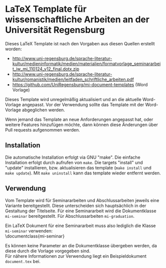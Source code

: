 # LaTeX Template für wissenschaftliche Arbeiten an der Universität Regensburg

Dieses LaTeX Template ist nach den Vorgaben aus diesen Quellen erstellt worden:    
- http://www.uni-regensburg.de/sprache-literatur-kultur/medieninformatik/medien/materialien/formatvorlage_seminararbeit_iw_mi_110124_v12_final.dotx.zip    
- http://www.uni-regensburg.de/sprache-literatur-kultur/romanistik/medien/leitfaden_schriftliche_arbeiten.pdf
- https://github.com/UniRegensburg/mi-document-templates (Word Vorlage)

Dieses Template wird unregelmäßig aktualisiert und an die aktuelle Word-Vorlage angepasst. Vor der Verwendung sollte das Template mit der Word-Vorlage abgeglichen werden.

Wenn jemand das Template an neue Anforderungen angepasst hat, oder weitere Features hinzufügen möchte, dann können diese Änderungen über Pull requests aufgenommen werden.

## Installation
Die automatische Installation erfolgt via GNU "make". Die einfache Installation erfolgt durch aufrufen von ```make```. Die targets "install" und "update" installieren, bzw. aktualisieren das template (```make install``` und ```make update```). Mit ```make uninstall``` kann das template wieder entfernt werden.

## Verwendung
Vom Template wird für Seminararbeiten und Abschlussarbeiten jeweils eine Variante bereitgestellt. Diese unterscheiden sich hauptsächlich in der Gestaltung der Titelseite. Für eine Seminararbeit wird die Dokumentklasse ```mi-seminar``` bereitgestellt. Für Abschlussarbeiten ```mi-graduation```.    

Ein LaTeX Dokument für eine Seminararbeit muss also lediglich die Klasse ```mi-seminar``` verwenden:    
    \documentclass{mi-seminar}

Es können keine Parameter an die Dokumentklasse übergeben werden, da diese durch die Vorlage vorgegeben sind.    
Für nähere Informationen zur Verwendung liegt ein Beispieldokument  ```document.tex``` bei.
